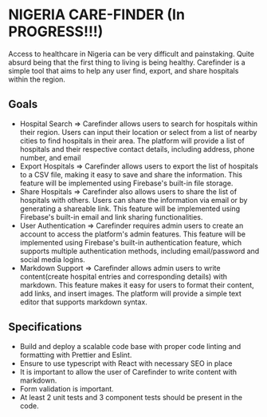  # NIGERIA CARE-FINDER (In PROGRESS!!!)
 Access to healthcare in Nigeria can be very difficult and painstaking. Quite absurd being that the first thing to living is being healthy. Carefinder is a simple tool that aims to help any user find, export, and share hospitals within the region.
 ## Goals
- Hospital Search => Carefinder allows users to search for hospitals within their region. Users can input their location or select from a list of nearby cities to find hospitals in their area. The platform will provide a list of hospitals and their respective contact details, including address, phone number, and email
- Export Hospitals => Carefinder allows users to export the list of hospitals to a CSV file, making it easy to save and share the information. This feature will be implemented using Firebase's built-in file storage.
- Share Hospitals => Carefinder also allows users to share the list of hospitals with others. Users can share the information via email or by generating a shareable link. This feature will be implemented using Firebase's built-in email and link sharing functionalities.
- User Authentication => Carefinder requires admin users to create an account to access the platform's admin features. This feature will be implemented using Firebase's built-in authentication feature, which supports multiple authentication methods, including email/password and social media logins.
- Markdown Support => Carefinder allows admin users to write content(create hospital entries and corresponding details) with markdown. This feature makes it easy for users to format their content, add links, and insert images. The platform will provide a simple text editor that supports markdown syntax.
 ## Specifications
- Build and deploy a scalable code base with proper code linting and formatting with Prettier and Eslint.
- Ensure to use typescript with React with necessary SEO in place
- It is important to allow the user of Carefinder to write content with markdown.
- Form validation is important.
- At least 2 unit tests and 3 component tests should be present in the code. 
